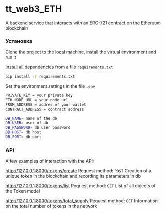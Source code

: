 # tt_web3_ETH
A backend service that interacts with an ERC-721 contract on the Ethereum blockchain

### Установка
Clone the project to the local machine, install the virtual environment and run it

Install all dependencies from a file ```requirements.txt```
```sh
pip install -r requirements.txt
```
Set the environment settings in the file ```.env```
```sh
PRIVATE_KEY = your private key
ETH_NODE_URL = your node url
FROM_ADDRESS = addres of your wallet
CONTRACT_ADDRESS = contract address

DB_NAME= name of the db
DB_USER= user of db
DB_PASSWORD= db user password
DB_HOST= db host
DB_PORT= db port
```
### API
A few examples of interaction with the API:

http://127.0.0.1:8000/tokens/create
Request method: ```POST```
Creation of a unique token in the blockchain and recording its parameters in db

http://127.0.0.1:8000/tokens/list
Request method: ```GET```
List of all objects of the Token model

http://127.0.0.1:8000/tokens/total_supply
Request method: ```GET```
Information on the total number of tokens in the network